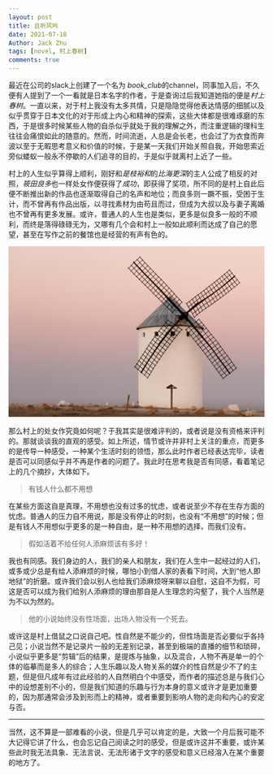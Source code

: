```yaml
---
layout: post
title: 且听风吟
date: 2021-07-18
Author: Jack Zhu
tags: [novel, 村上春树]
comments: true
---
```


最近在公司的slack上创建了一个名为 *book_club*的channel，同事加入后，不久便有人提到了一个一看就是日本名字的作者，于是查询过后我知道她指的便是*村上春树*。一直以来，对于村上我没有太多共情，只是隐隐觉得他表达情感的细腻以及似乎贯穿于日本文化的对于形成上内心和精神的探索，这些大体都是很难琢磨的东西，于是很多时候某些人物的自杀似乎就处于我的理解之外，而注重逻辑的理科生往往会痛恨如此的随意的。然而，时间流逝，人总是会长老，也会过了为衣食而奔波以至于无暇思考意义和价值的时候，于是某一天我们开始关照自我，开始思索近旁似蝼蚁一般永不停歇的人们追寻的目的，于是似乎就离村上近了一些。

村上的人生似乎算得上顺利，刚好和*是枝裕和*的*比海更深*的主人公成了相反的对照，*筱田良多*也一样处女作便获得了*成功*，即获得了奖项，所不同的是村上自此后便不断推出新的作品也逐渐取得自己的名声和地位；而良多则一蹶不振，受困于生计，而不曾再有作品出版，以寻找素材为由苟且而过，但成为大叔以及与妻子离婚也不曾再有更多发展。或许，普通人的人生也是类似，更多是似良多一般的不顺利，而终是落得碌碌无为，又哪有几个会和村上一般如此顺利而达成了自己的愿望，甚至在写作之前的餐馆也是经营的有声有色的。

![breeze](../assets/images/breeze.png)

那么村上的处女作究竟如何呢？于我其实是很难评判的，或者说是没有资格来评判的。那就谈谈我的直观的感受。如上所述，情节或许并非村上关注的重点，而更多的是传导一种感受，一种某个生活时刻的领悟，那么此时作者已经表达完毕，读者是否可以同感似乎并不再是作者的问题了。我此时在思考我是否有同感，看着笔记上的几个摘抄，大体如下。

> 有钱人什么都不用想

在某些方面这自是真理，不用想也没有过多的忧虑，或者说至少不存在生存方面的忧虑。普通人的压力自不用说，那是没有停止的时刻，也没有“不用想”的时候；但是有钱人不用想似乎更多的是一种自由，是一种不用想的选择，而我们没有。

> 假如活着不给任何人添麻烦该有多好！

我也有同感。我们身边的人，我们的亲人和朋友，我们在人生中一起经过的人们，或多或少总是有给人添麻烦的时候，哪怕小到借人家的表看下时间，大到“他人即地狱”的折磨。或许我们会以别人也给我们添麻烦呀来聊以自慰，这自不为假，可这是否可以成为我们给别人添麻烦的理由那自是人生理念的沟壑了，我个人当然是为不以为然的。

> 他的小说始终没有性场面，出场人物没有一个死去。

或许这是村上借鼠之口说自己吧。性自然是不能少的，但性场面是否必要似乎各持己见；小说当然不是记录片一般的无差别记录，甚至到极端的直播的细节和琐碎，小说似乎更多是“剪辑”后的结果，是提炼与抽象，以及混合，人物不再是单一的个体的临摹而是多人的综合；人生乐趣以及人物关系的媒介的性自然是少不了的主题，但是但凡成年有过此经验的人自然明白个中感受，而作者的描述总是与我们心中的设想差别不小的，但是我们知道的乐趣与行为本身的意义或许才是更加重要的，因为那通常会涉及到形而上的精神，或者重要到影响人物的走向和内心的安定与否。

----

当然，这不算是一部难看的小说，但是几乎可以肯定的是，大致一个月后我可能不大记得它讲了什么，也会忘记自己阅读之时的感受，但是或许这并不重要，或许某些此时我无法具象、无法言说、无法形诸于文字的感受和意义已经溶入在某个重要的地方了。